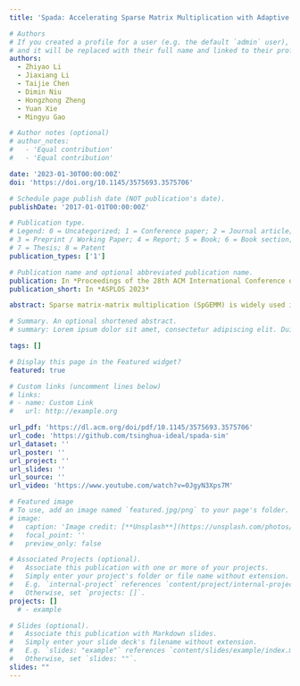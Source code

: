 ```yaml
---
title: 'Spada: Accelerating Sparse Matrix Multiplication with Adaptive Dataflow'

# Authors
# If you created a profile for a user (e.g. the default `admin` user), write the username (folder name) here
# and it will be replaced with their full name and linked to their profile.
authors:
  - Zhiyao Li
  - Jiaxiang Li
  - Taijie Chen
  - Dimin Niu
  - Hongzhong Zheng
  - Yuan Xie
  - Mingyu Gao

# Author notes (optional)
# author_notes:
#   - 'Equal contribution'
#   - 'Equal contribution'

date: '2023-01-30T00:00:00Z'
doi: 'https://doi.org/10.1145/3575693.3575706'

# Schedule page publish date (NOT publication's date).
publishDate: '2017-01-01T00:00:00Z'

# Publication type.
# Legend: 0 = Uncategorized; 1 = Conference paper; 2 = Journal article;
# 3 = Preprint / Working Paper; 4 = Report; 5 = Book; 6 = Book section;
# 7 = Thesis; 8 = Patent
publication_types: ['1']

# Publication name and optional abbreviated publication name.
publication: In *Proceedings of the 28th ACM International Conference on Architectural Support for Programming Languages and Operating Systems*
publication_short: In *ASPLOS 2023*

abstract: Sparse matrix-matrix multiplication (SpGEMM) is widely used in many scientific and deep learning applications. The highly irregular structures of SpGEMM limit its performance and efficiency on conventional computation platforms, and thus motivate a large body of specialized hardware designs. Existing SpGEMM accelerators only support specific types of rigid execution dataflow such as inner/output-product or row-based schemes. Each dataflow is only optimized for certain sparse patterns and fails to generalize with robust performance to the widely diverse SpGEMM workloads across various domains. We propose Spada, a combination of three novel techniques for SpGEMM accelerators to efficiently adapt to various sparse patterns. First, we describe a window-based adaptive dataflow that can be flexibly adapted to different modes to best match the data distributions and realize different reuse benefits. Then, our hardware architecture efficiently supports this dataflow template, with flexible, fast, and low-cost reconfigurability and effective load balancing features. Finally, we use a profiling-guided approach to detect the sparse pattern and determine the optimized dataflow mode to use, based on the key observations of sparse pattern similarity in nearby matrix regions. Our evaluation results demonstrate that Spada is able to match or exceed the best among three state-of-the-art SpGEMM accelerators, and avoid the performance degradation of the others if data distribution and dataflow mismatch. It achieves an average 1.44× speedup across a wide range of sparse matrices and compressed neural network models.

# Summary. An optional shortened abstract.
# summary: Lorem ipsum dolor sit amet, consectetur adipiscing elit. Duis posuere tellus ac convallis placerat. Proin tincidunt magna sed ex sollicitudin condimentum.

tags: []

# Display this page in the Featured widget?
featured: true

# Custom links (uncomment lines below)
# links:
# - name: Custom Link
#   url: http://example.org

url_pdf: 'https://dl.acm.org/doi/pdf/10.1145/3575693.3575706'
url_code: 'https://github.com/tsinghua-ideal/spada-sim'
url_dataset: ''
url_poster: ''
url_project: ''
url_slides: ''
url_source: ''
url_video: 'https://www.youtube.com/watch?v=0JgyN3Xps7M'

# Featured image
# To use, add an image named `featured.jpg/png` to your page's folder.
# image:
#   caption: 'Image credit: [**Unsplash**](https://unsplash.com/photos/pLCdAaMFLTE)'
#   focal_point: ''
#   preview_only: false

# Associated Projects (optional).
#   Associate this publication with one or more of your projects.
#   Simply enter your project's folder or file name without extension.
#   E.g. `internal-project` references `content/project/internal-project/index.md`.
#   Otherwise, set `projects: []`.
projects: []
  # - example

# Slides (optional).
#   Associate this publication with Markdown slides.
#   Simply enter your slide deck's filename without extension.
#   E.g. `slides: "example"` references `content/slides/example/index.md`.
#   Otherwise, set `slides: ""`.
slides: ""
---
```

